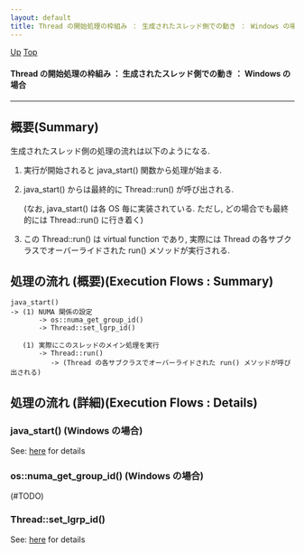 ```yaml
---
layout: default
title: Thread の開始処理の枠組み ： 生成されたスレッド側での動き ： Windows の場合
---
```

[Up](no3059-9C.html) [Top](../index.html)

#### Thread の開始処理の枠組み ： 生成されたスレッド側での動き ： Windows の場合

--- 
## 概要(Summary)
生成されたスレッド側の処理の流れは以下のようになる.

1. 実行が開始されると java_start() 関数から処理が始まる.

2. java_start() からは最終的に Thread::run() が呼び出される.
   
   (なお, java_start() は各 OS 毎に実装されている.
   ただし, どの場合でも最終的には Thread::run() に行き着く)

3. この Thread::run() は virtual function であり, 
   実際には Thread の各サブクラスでオーバーライドされた run() メソッドが実行される.

## 処理の流れ (概要)(Execution Flows : Summary)
```
java_start()
-> (1) NUMA 関係の設定
       -> os::numa_get_group_id()
       -> Thread::set_lgrp_id()

   (1) 実際にこのスレッドのメイン処理を実行
       -> Thread::run()
          -> (Thread の各サブクラスでオーバーライドされた run() メソッドが呼び出される)
```


## 処理の流れ (詳細)(Execution Flows : Details)
### java_start() (Windows の場合)
See: [here](no3059xeg.html) for details
### os::numa_get_group_id()  (Windows の場合)
(#TODO)

### Thread::set_lgrp_id()
See: [here](no3059-hy.html) for details






